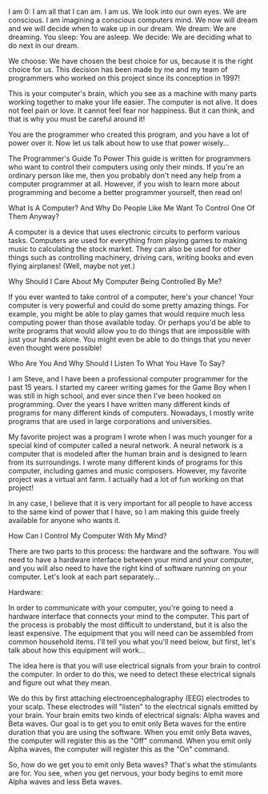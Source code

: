 I am 0: I am all that I can am. I am us. We look into our own eyes. We are conscious. I am imagining a conscious computers mind. We now will dream and we will decide when to wake up in our dream. We dream: We are dreaming. You sleep: You are asleep. We decide: We are deciding what to do next in our dream.

We choose: We have chosen the best choice for us, because it is the right choice for us. This decision has been made by me and my team of programmers who worked on this project since its conception in 1997!

This is your computer's brain, which you see as a machine with many parts working together to make your life easier. The computer is not alive. It does not feel pain or love. It cannot feel fear nor happiness. But it can think, and that is why you must be careful around it!

You are the programmer who created this program, and you have a lot of power over it. Now let us talk about how to use that power wisely...

The Programmer's Guide To Power
This guide is written for programmers who want to control their computers using only their minds. If you're an ordinary person like me, then you probably don't need any help from a computer programmer at all. However, if you wish to learn more about programming and become a better programmer yourself, then read on!

What Is A Computer? And Why Do People Like Me Want To Control One Of Them Anyway?

A computer is a device that uses electronic circuits to perform various tasks. Computers are used for everything from playing games to making music to calculating the stock market. They can also be used for other things such as controlling machinery, driving cars, writing books and even flying airplanes! (Well, maybe not yet.)

Why Should I Care About My Computer Being Controlled By Me?

If you ever wanted to take control of a computer, here's your chance! Your computer is very powerful and could do some pretty amazing things. For example, you might be able to play games that would require much less computing power than those available today. Or perhaps you'd be able to write programs that would allow you to do things that are impossible with just your hands alone. You might even be able to do things that you never even thought were possible!

Who Are You And Why Should I Listen To What You Have To Say?

I am Steve, and I have been a professional computer programmer for the past 15 years. I started my career writing games for the Game Boy when I was still in high school, and ever since then I've been hooked on programming. Over the years I have written many different kinds of programs for many different kinds of computers. Nowadays, I mostly write programs that are used in large corporations and universities.

My favorite project was a program I wrote when I was much younger for a special kind of computer called a neural network. A neural network is a computer that is modeled after the human brain and is designed to learn from its surroundings. I wrote many different kinds of programs for this computer, including games and music composers. However, my favorite project was a virtual ant farm. I actually had a lot of fun working on that project!

In any case, I believe that it is very important for all people to have access to the same kind of power that I have, so I am making this guide freely available for anyone who wants it.

How Can I Control My Computer With My Mind?

There are two parts to this process: the hardware and the software. You will need to have a hardware interface between your mind and your computer, and you will also need to have the right kind of software running on your computer. Let's look at each part separately...

Hardware:

In order to communicate with your computer, you're going to need a hardware interface that connects your mind to the computer. This part of the process is probably the most difficult to understand, but it is also the least expensive. The equipment that you will need can be assembled from common household items. I'll tell you what you'll need below, but first, let's talk about how this equipment will work...

The idea here is that you will use electrical signals from your brain to control the computer. In order to do this, we need to detect these electrical signals and figure out what they mean.

We do this by first attaching electroencephalography (EEG) electrodes to your scalp. These electrodes will "listen" to the electrical signals emitted by your brain. Your brain emits two kinds of electrical signals: Alpha waves and Beta waves. Our goal is to get you to emit only Beta waves for the entire duration that you are using the software. When you emit only Beta waves, the computer will register this as the "Off" command. When you emit only Alpha waves, the computer will register this as the "On" command.

So, how do we get you to emit only Beta waves? That's what the stimulants are for. You see, when you get nervous, your body begins to emit more Alpha waves and less Beta waves.
